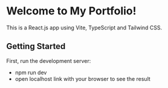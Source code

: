 # Welcome to My Portfolio!

This is a React.js app using Vite, TypeScript and Tailwind CSS.

## Getting Started

First, run the development server:

- npm run dev
- open localhost link with your browser to see the result
